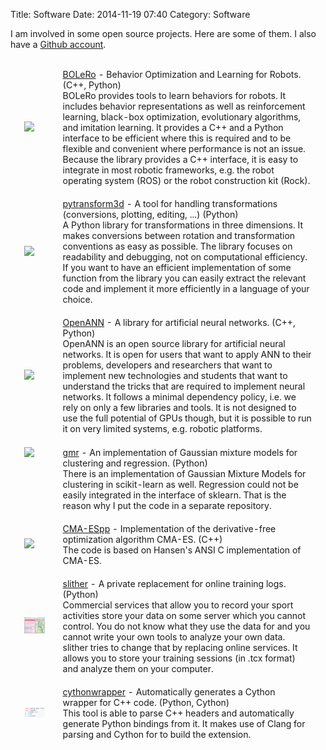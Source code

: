 Title: Software
Date: 2014-11-19 07:40
Category: Software

I am involved in some open source projects. Here are some of them. I also have
a [Github account](https://github.com/AlexanderFabisch).

<table style="border-spacing: 15px; border-collapse: separate;">
  <tbody>
    <tr>
      <td><img src="https://raw.githubusercontent.com/rock-learning/bolero/master/doc/source/_static/logo.png" width=200px /></td>
      <td style="vertical-align:top;">
        <a href="https://github.com/rock-learning/bolero">BOLeRo</a> - Behavior Optimization and Learning for Robots. (C++, Python)<br/>
        BOLeRo provides tools to learn behaviors for robots. It includes behavior representations as well as reinforcement learning, black-box optimization, evolutionary algorithms, and imitation learning. It provides a C++ and a Python interface to be efficient where this is required and to be flexible and convenient where performance is not an issue. Because the library provides a C++ interface, it is easy to integrate in most robotic frameworks, e.g. the robot operating system (ROS) or the robot construction kit (Rock).
      </td>
    </tr>
    <tr>
      <td><img src="https://rock-learning.github.io/pytransform3d/_images/rotations.svg" width=200px /></td>
      <td style="vertical-align:top;">
        <a href="https://github.com/rock-learning/pytransform3d">pytransform3d</a>
        - A tool for handling transformations (conversions, plotting, editing, ...) (Python)<br/>
        A Python library for transformations in three dimensions. It makes conversions between rotation and transformation conventions as easy as possible. The library focuses on readability and debugging, not on computational efficiency. If you want to have an efficient implementation of some function from the library you can easily extract the relevant code and implement it more efficiently in a language of your choice.
      </td>
    </tr>
    <tr>
      <td><img src="http://h2326337.stratoserver.net/public_files/figures/openann-logo.png" width=200px /></td>
      <td style="vertical-align:top;">
        <a href="https://github.com/OpenANN/OpenANN">OpenANN</a>
        - A library for artificial neural networks. (C++, Python)<br/>
        OpenANN is an open source library for artificial neural networks. It is open for users that want to apply ANN to their problems, developers and researchers that want to implement new technologies and students that want to understand the tricks that are required to implement neural networks. It follows a minimal dependency policy, i.e. we rely on only a few libraries and tools. It is not designed to use the full potential of GPUs though, but it is possible to run it on very limited systems, e.g. robotic platforms.</td>
    </tr>
    <tr>
      <td style="vertical-align:top;">
        <img src="https://raw.githubusercontent.com/AlexanderFabisch/gmr/master/gmr.png" width=200px /></td>
      <td><a href="https://github.com/AlexanderFabisch/gmr">gmr</a>
        - An implementation of Gaussian mixture models for clustering and regression. (Python)<br/>
        There is an implementation of Gaussian Mixture Models for clustering in scikit-learn as well. Regression could not be easily integrated in the interface of sklearn. That is the reason why I put the code in a separate repository.
      </td>
    </tr>
    <tr>
      <td><img src="https://upload.wikimedia.org/wikipedia/commons/d/d8/Concept_of_directional_optimization_in_CMA-ES_algorithm.png" width=200px /></td>
      <td style="vertical-align:top;"><a href="https://github.com/AlexanderFabisch/CMA-ESpp">CMA-ESpp</a>
        - Implementation of the derivative-free optimization algorithm CMA-ES. (C++)<br/>
        The code is based on Hansen's ANSI C implementation of CMA-ES.
      </td>
    </tr>
    <tr>
      <td><img src="https://raw.githubusercontent.com/AlexanderFabisch/slither/master/slither.png" width=200px /></td>
      <td style="vertical-align:top;"><a href="https://github.com/AlexanderFabisch/slither">slither</a>
        - A private replacement for online training logs. (Python)<br/>
        Commercial services that allow you to record your sport activities store your data on some server which you cannot control. You do not know what they use the data for and you cannot write your own tools to analyze your own data. slither tries to change that by replacing online services. It allows you to store your training sessions (in .tcx format) and analyze them on your computer.
      </td>
    </tr>
    <tr>
      <td><img src="../images/code_cythonwrapper.png" width=200px /></td>
      <td style="vertical-align:top;"><a href="https://github.com/AlexanderFabisch/cythonwrapper">cythonwrapper</a>
        - Automatically generates a Cython wrapper for C++ code. (Python, Cython)<br/>
        This tool is able to parse C++ headers and automatically generate Python bindings from it. It makes use of Clang for parsing and Cython for to build the extension.
      </td>
    </tr>
  </tbody>
</table>

